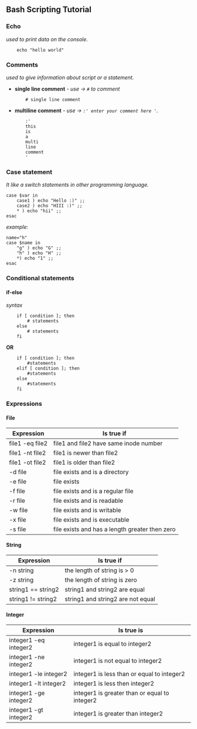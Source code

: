 ## Bash Scripting Tutorial

### Echo
_used to print data on the console._
```
	echo "hello world"
```
	
### Comments
_used to give information about script or a statement._
	 
- **single line comment** - _use ->  `#` to comment_
	```
		# single line comment 
	```
- **multiline comment** -  _use ->   `:' enter your comment here '`._
	```	
		:' 
		this
		is 
		a 
		multi 
		line 
		comment
		'
	```
	
### Case statement 
_It like a switch statements in other programming language._
```
case $var in 
	case1 ) echo "Hello :)" ;;
	case2 ) echo "HIII :)" ;;
	* ) echo "hii" ;;
esac
```
_example:_
```
name="h"
case $name in
	"g" ) echo "G" ;;
	"h" ) echo "H" ;;
	*) echo "1" ;;
esac
```

### Conditional statements

#### if-else
_syntax_
```
	if [ condition ]; then
		# statements
	else
		# statements
	fi
```

**OR**

```
	if [ condition ]; then
		#statements
	elif [ condition ]; then
		#statements
	else 
		#statements
	fi
```

### Expressions
#### File
| Expression      | Is true if |
| --------------- | ---------- |
| file1 -eq file2 | file1 and file2 have same inode number |
| file1 -nt file2 | file1 is newer than file2 |
| file1 -ot file2 | file1 is older than file2 |
| -d file         | file exists and is a directory |
| -e file         | file exists |
| -f file         | file exists and is a regular file |
| -r file         | file exists and is readable |
| -w file         | file exists and is writable |
| -x file         | file exists and is executable |
| -s file         | file exists and has a length greater then zero |

#### String
| Expression         | Is true if |
| ----------         | ---------- |
| -n string          | the length of string is > 0 |
| -z string          | the length of string is zero |
| string1 == string2 | string1 and string2 are equal |
| string1 != string2 | string1 and string2 are not equal |

#### Integer
| Expression | Is true is |
| ---------- | ---------- |
| integer1 -eq integer2 | integer1 is equal to integer2 |
| integer1 -ne integer2 | integer1 is not equal to integer2 |
| integer1 -le integer2 | integer1 is less than or equal to integer2 |
| integer1 -lt integer2 | integer1 is less then integer2 |
| integer1 -ge integer2 | integer1 is greater than or equal to integer2 |
| integer1 -gt integer2 | integer1 is greater than integer2 |

